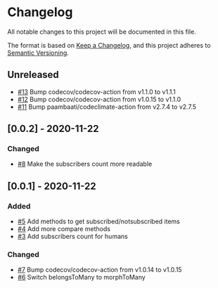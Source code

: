 # Changelog
All notable changes to this project will be documented in this file.

The format is based on [Keep a Changelog](https://keepachangelog.com/en/1.0.0/),
and this project adheres to [Semantic Versioning](https://semver.org/spec/v2.0.0.html).

<!-- changelog-linker -->

## Unreleased

- [#13] Bump codecov/codecov-action from v1.1.0 to v1.1.1
- [#12] Bump codecov/codecov-action from v1.0.15 to v1.1.0
- [#11] Bump paambaati/codeclimate-action from v2.7.4 to v2.7.5

## [0.0.2] - 2020-11-22

### Changed

- [#8] Make the subscribers count more readable

## [0.0.1] - 2020-11-22

### Added

- [#5] Add methods to get subscribed/notsubscribed items
- [#4] Add more compare methods
- [#3] Add subscribers count for humans

### Changed

- [#7] Bump codecov/codecov-action from v1.0.14 to v1.0.15
- [#6] Switch belongsToMany to morphToMany

[#7]: https://github.com/laravel-interaction/subscribe/pull/7
[#6]: https://github.com/laravel-interaction/subscribe/pull/6
[#5]: https://github.com/laravel-interaction/subscribe/pull/5
[#4]: https://github.com/laravel-interaction/subscribe/pull/4
[#3]: https://github.com/laravel-interaction/subscribe/pull/3
[#13]: https://github.com/laravel-interaction/subscribe/pull/13
[#12]: https://github.com/laravel-interaction/subscribe/pull/12
[#11]: https://github.com/laravel-interaction/subscribe/pull/11
[#8]: https://github.com/laravel-interaction/subscribe/pull/8
